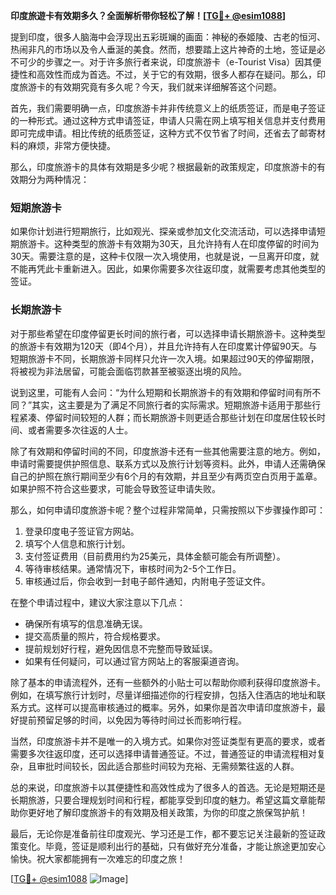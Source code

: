 **印度旅遊卡有效期多久？全面解析带你轻松了解！[[TG💪+ @esim1088](https://t.me/s/esim1088)]**

提到印度，很多人脑海中会浮现出五彩斑斓的画面：神秘的泰姬陵、古老的恒河、热闹非凡的市场以及令人垂涎的美食。然而，想要踏上这片神奇的土地，签证是必不可少的步骤之一。对于许多旅行者来说，印度旅游卡（e-Tourist Visa）因其便捷性和高效性而成为首选。不过，关于它的有效期，很多人都存在疑问。那么，印度旅游卡的有效期究竟有多久呢？今天，我们就来详细解答这个问题。

首先，我们需要明确一点，印度旅游卡并非传统意义上的纸质签证，而是电子签证的一种形式。通过这种方式申请签证，申请人只需在网上填写相关信息并支付费用即可完成申请。相比传统的纸质签证，这种方式不仅节省了时间，还省去了邮寄材料的麻烦，非常方便快捷。

那么，印度旅游卡的具体有效期是多少呢？根据最新的政策规定，印度旅游卡的有效期分为两种情况：

### **短期旅游卡**
如果你计划进行短期旅行，比如观光、探亲或参加文化交流活动，可以选择申请短期旅游卡。这种类型的旅游卡有效期为30天，且允许持有人在印度停留的时间为30天。需要注意的是，这种卡仅限一次入境使用，也就是说，一旦离开印度，就不能再凭此卡重新进入。因此，如果你需要多次往返印度，就需要考虑其他类型的签证。

### **长期旅游卡**
对于那些希望在印度停留更长时间的旅行者，可以选择申请长期旅游卡。这种类型的旅游卡有效期为120天（即4个月），并且允许持有人在印度累计停留90天。与短期旅游卡不同，长期旅游卡同样只允许一次入境。如果超过90天的停留期限，将被视为非法居留，可能会面临罚款甚至被驱逐出境的风险。

说到这里，可能有人会问：“为什么短期和长期旅游卡的有效期和停留时间有所不同？”其实，这主要是为了满足不同旅行者的实际需求。短期旅游卡适用于那些行程紧凑、停留时间较短的人群；而长期旅游卡则更适合那些计划在印度居住较长时间、或者需要多次往返的人士。

除了有效期和停留时间的不同，印度旅游卡还有一些其他需要注意的地方。例如，申请时需要提供护照信息、联系方式以及旅行计划等资料。此外，申请人还需确保自己的护照在旅行期间至少有6个月的有效期，并且至少有两页空白页用于盖章。如果护照不符合这些要求，可能会导致签证申请失败。

那么，如何申请印度旅游卡呢？整个过程非常简单，只需按照以下步骤操作即可：

1. 登录印度电子签证官方网站。
2. 填写个人信息和旅行计划。
3. 支付签证费用（目前费用约为25美元，具体金额可能会有所调整）。
4. 等待审核结果。通常情况下，审核时间为2-5个工作日。
5. 审核通过后，你会收到一封电子邮件通知，内附电子签证文件。

在整个申请过程中，建议大家注意以下几点：

- 确保所有填写的信息准确无误。
- 提交高质量的照片，符合规格要求。
- 提前规划好行程，避免因信息不完整而导致延误。
- 如果有任何疑问，可以通过官方网站上的客服渠道咨询。

除了基本的申请流程外，还有一些额外的小贴士可以帮助你顺利获得印度旅游卡。例如，在填写旅行计划时，尽量详细描述你的行程安排，包括入住酒店的地址和联系方式。这样可以提高审核通过的概率。另外，如果你是首次申请印度旅游卡，最好提前预留足够的时间，以免因为等待时间过长而影响行程。

当然，印度旅游卡并不是唯一的入境方式。如果你对签证类型有更高的要求，或者需要多次往返印度，还可以选择申请普通签证。不过，普通签证的申请流程相对复杂，且审批时间较长，因此适合那些时间较为充裕、无需频繁往返的人群。

总的来说，印度旅游卡以其便捷性和高效性成为了很多人的首选。无论是短期还是长期旅游，只要合理规划时间和行程，都能享受到印度的魅力。希望这篇文章能帮助你更好地了解印度旅游卡的有效期及相关政策，为你的印度之旅保驾护航！

最后，无论你是准备前往印度观光、学习还是工作，都不要忘记关注最新的签证政策变化。毕竟，签证是顺利出行的基础，只有做好充分准备，才能让旅途更加安心愉快。祝大家都能拥有一次难忘的印度之旅！

[[TG💪+ @esim1088](https://t.me/s/esim1088) ![Image](https://i.postimg.cc/4NQfJmqS/Snipaste-2025-05-13-00-14-12.png)]